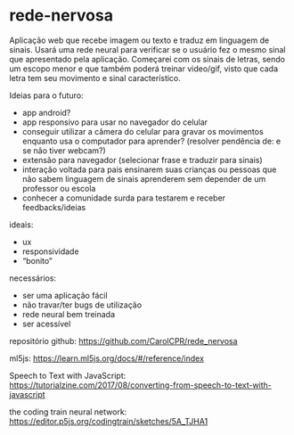 # rede-nervosa

Aplicação web que recebe imagem ou texto e traduz em linguagem de sinais. Usará uma rede neural para verificar se o usuário fez o mesmo sinal que apresentado pela aplicação. Começarei com os sinais de letras, sendo um escopo menor e que também poderá treinar video/gif, visto que cada letra tem seu movimento e sinal característico.

Ideias para o futuro: 
- app android? 
- app responsivo para usar no navegador do celular
- conseguir utilizar a câmera do celular para gravar os movimentos enquanto usa o computador para aprender? (resolver pendência de: e se não tiver webcam?)
- extensão para navegador (selecionar frase e traduzir para sinais)
- interação voltada para pais ensinarem suas crianças ou pessoas que não sabem linguagem de sinais aprenderem sem depender de um professor ou escola
- conhecer a comunidade surda para testarem e receber feedbacks/ideias

ideais:
- ux
- responsividade
- “bonito”

necessários:
- ser uma aplicação fácil
- não travar/ter bugs de utilização
- rede neural bem treinada
- ser acessível

repositório github:
https://github.com/CarolCPR/rede_nervosa

ml5js:
https://learn.ml5js.org/docs/#/reference/index

Speech to Text with JavaScript:
https://tutorialzine.com/2017/08/converting-from-speech-to-text-with-javascript

the coding train neural network: https://editor.p5js.org/codingtrain/sketches/5A_TJHA1
